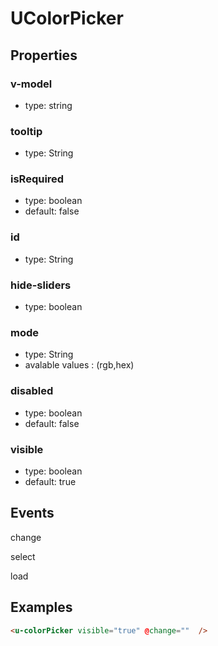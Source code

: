 # UColorPicker

## Properties

### v-model

* type: string

### tooltip

* type: String

### isRequired

* type: boolean
* default: false

### id

* type: String

### hide-sliders
 * type: boolean

### mode

* type: String
* avalable values : (rgb,hex)

### disabled

* type: boolean
* default: false

### visible

* type: boolean
* default: true

## Events

change

select

load


## Examples

```html
<u-colorPicker visible="true" @change=""  />
```
